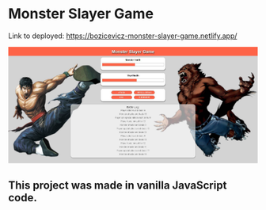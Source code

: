 # Monster Slayer Game

Link to deployed: https://bozicevicz-monster-slayer-game.netlify.app/

![Model](https://github.com/bozicevicz/JS_simple_game/blob/main/moster-slayer-game.jpg)

## This project was made in vanilla JavaScript code.
